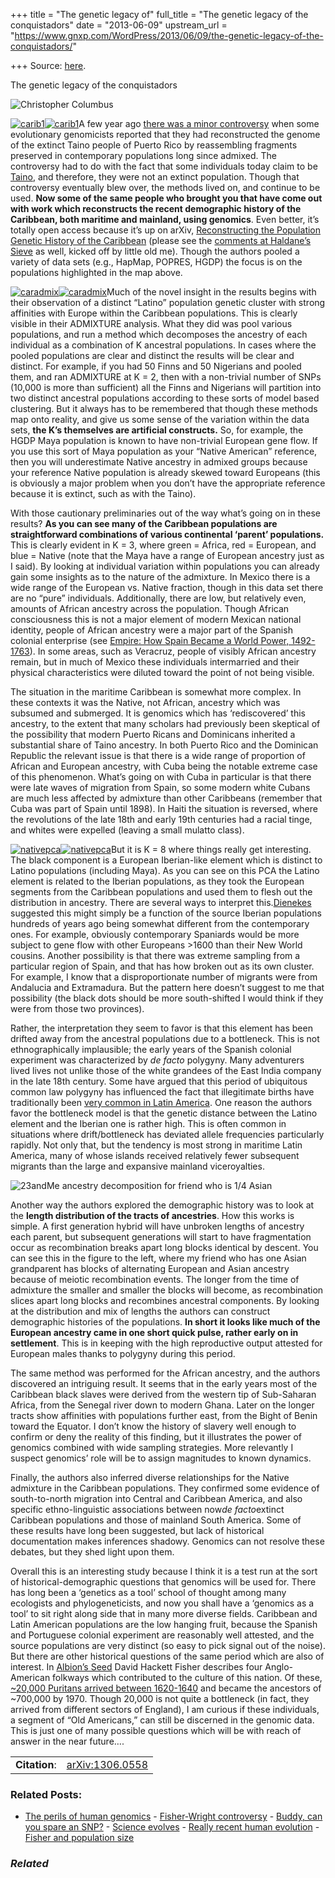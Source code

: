 +++
title = "The genetic legacy of"
full_title = "The genetic legacy of the conquistadors"
date = "2013-06-09"
upstream_url = "https://www.gnxp.com/WordPress/2013/06/09/the-genetic-legacy-of-the-conquistadors/"

+++
Source: [here](https://www.gnxp.com/WordPress/2013/06/09/the-genetic-legacy-of-the-conquistadors/).

The genetic legacy of the conquistadors

![Christopher Columbus](https://i0.wp.com/blogs.discovermagazine.com/gnxp/files/2013/06/800px-Landing_of_Columbus_2.jpg?resize=550%2C362 "800px-Landing_of_Columbus_(2)")

[![](https://i0.wp.com/blogs.discovermagazine.com/gnxp/files/2013/06/carib1.png?resize=275%2C259 "carib1")![](https://i0.wp.com/blogs.discovermagazine.com/gnxp/files/2013/06/carib1.png?resize=275%2C259 "carib1")](https://i0.wp.com/blogs.discovermagazine.com/gnxp/files/2013/06/carib1.png)A few year ago [there was a minor controversy](http://www.nature.com/news/2011/111014/full/news.2011.592.html) when some evolutionary genomicists reported that they had reconstructed the genome of the extinct Taino people of Puerto Rico by reassembling fragments preserved in contemporary populations long since admixed. The controversy had to do with the fact that some individuals today claim to be [Taino](https://en.wikipedia.org/wiki/Ta%C3%ADno_people), and therefore, they were not an extinct population. Though that controversy eventually blew over, the methods lived on, and continue to be used. **Now some of the same people who brought you that have come out with work which reconstructs the recent demographic history of the Caribbean, both maritime and mainland, using genomics**. Even better, it’s totally open access because it’s up on arXiv, [Reconstructing the Population Genetic History of the Caribbean](http://arxiv.org/abs/1306.0558) (please see the [comments at Haldane’s Sieve](http://haldanessieve.org/2013/06/05/reconstructing-the-population-genetic-history-of-the-caribbean/#comments) as well, kicked off by little old me). Though the authors pooled a variety of data sets (e.g., HapMap, POPRES, HGDP) the focus is on the populations highlighted in the map above.

[![](https://i0.wp.com/blogs.discovermagazine.com/gnxp/files/2013/06/caradmix.png?resize=243%2C887 "caradmix")![](https://i0.wp.com/blogs.discovermagazine.com/gnxp/files/2013/06/caradmix.png?resize=243%2C887 "caradmix")](https://i0.wp.com/blogs.discovermagazine.com/gnxp/files/2013/06/caradmix.png)Much of the novel insight in the results begins with their observation of a distinct “Latino” population genetic cluster with strong affinities with Europe within the Caribbean populations. This is clearly visible in their ADMIXTURE analysis. What they did was pool various populations, and run a method which decomposes the ancestry of each individual as a combination of K ancestral populations. In cases where the pooled populations are clear and distinct the results will be clear and distinct. For example, if you had 50 Finns and 50 Nigerians and pooled them, and ran ADMIXTURE at K = 2, then with a non-trivial number of SNPs (10,000 is more than sufficient) all the Finns and Nigerians will partition into two distinct ancestral populations according to these sorts of model based clustering. But it always has to be remembered that though these methods map onto reality, and give us some sense of the variation within the data sets, **the K’s themselves are artificial constructs.** So, for example, the HGDP Maya population is known to have non-trivial European gene flow. If you use this sort of Maya population as your “Native American” reference, then you will underestimate Native ancestry in admixed groups because your reference Native population is already skewed toward Europeans (this is obviously a major problem when you don’t have the appropriate reference because it is extinct, such as with the Taino).

With those cautionary preliminaries out of the way what’s going on in these results? **As you can see many of the Caribbean populations are straightforward combinations of various continental ‘parent’ populations.** This is clearly evident in K = 3, where green = Africa, red = European, and blue = Native (note that the Maya have a range of European ancestry just as I said). By looking at individual variation within populations you can already gain some insights as to the nature of the admixture. In Mexico there is a wide range of the European vs. Native fraction, though in this data set there are no “pure” individuals. Additionally, there are low, but relatively even, amounts of African ancestry across the population. Though African consciousness this is not a major element of modern Mexican national identity, people of African ancestry were a major part of the Spanish colonial enterprise (see [Empire: How Spain Became a World Power, 1492-1763](https://www.amazon.com/exec/obidos/ASIN/0060932643/geneexpressio-20)). In some areas, such as Veracruz, people of visibly African ancestry remain, but in much of Mexico these individuals intermarried and their physical characteristics were diluted toward the point of not being visible.

The situation in the maritime Caribbean is somewhat more complex. In these contexts it was the Native, not African, ancestry which was subsumed and submerged. It is genomics which has ‘rediscovered’ this ancestry, to the extent that many scholars had previously been skeptical of the possibility that modern Puerto Ricans and Dominicans inherited a substantial share of Taino ancestry. In both Puerto Rico and the Dominican Republic the relevant issue is that there is a wide range of proportion of African and European ancestry, with Cuba being the notable extreme case of this phenomenon. What’s going on with Cuba in particular is that there were late waves of migration from Spain, so some modern white Cubans are much less affected by admixture than other Caribbeans (remember that Cuba was part of Spain until 1898). In Haiti the situation is reversed, where the revolutions of the late 18th and early 19th centuries had a racial tinge, and whites were expelled (leaving a small mulatto class).

[![](https://i0.wp.com/blogs.discovermagazine.com/gnxp/files/2013/06/nativepca-300x236.png?resize=300%2C236 "nativepca")![](https://i0.wp.com/blogs.discovermagazine.com/gnxp/files/2013/06/nativepca-300x236.png?resize=300%2C236 "nativepca")](https://i0.wp.com/blogs.discovermagazine.com/gnxp/files/2013/06/nativepca.png)But it is K = 8 where things really get interesting. The black component is a European Iberian-like element which is distinct to Latino populations (including Maya). As you can see on this PCA the Latino element is related to the Iberian populations, as they took the European segments from the Caribbean populations and used them to flesh out the distribution in ancestry. There are several ways to interpret this.[Dienekes](https://dienekes.blogspot.com/2013/06/population-history-of-caribbean-moreno.html) suggested this might simply be a function of the source Iberian populations hundreds of years ago being somewhat different from the contemporary ones. For example, obviously contemporary Spaniards would be more subject to gene flow with other Europeans \>1600 than their New World cousins. Another possibility is that there was extreme sampling from a particular region of Spain, and that has how broken out as its own cluster. For example, I know that a disproportionate number of migrants were from Andalucia and Extramadura. But the pattern here doesn’t suggest to me that possibility (the black dots should be more south-shifted I would think if they were from those two provinces).

Rather, the interpretation they seem to favor is that this element has been drifted away from the ancestral populations due to a bottleneck. This is not ethnographically implausible; the early years of the Spanish colonial experiment was characterized by *de facto* polygyny. Many adventurers lived lives not unlike those of the white grandees of the East India company in the late 18th century. Some have argued that this period of ubiquitous common law polygyny has influenced the fact that illegitimate births have traditionally been [very common in Latin America](https://en.wikipedia.org/wiki/Legitimacy_(law)#Extramarital_births). One reason the authors favor the bottleneck model is that the genetic distance between the Latino element and the Iberian one is rather high. This is often common in situations where drift/bottleneck has deviated allele frequencies particularly rapidly. Not only that, but the tendency is most strong in maritime Latin America, many of whose islands received relatively fewer subsequent migrants than the large and expansive mainland viceroyalties.

![23andMe ancestry decomposition for friend who is 1/4 Asian](https://i0.wp.com/blogs.discovermagazine.com/gnxp/files/2013/06/backcross-300x289.png?resize=300%2C289 "backcross")

Another way the authors explored the demographic history was to look at the **length distribution of the tracts of ancestries**. How this works is simple. A first generation hybrid will have unbroken lengths of ancestry each parent, but subsequent generations will start to have fragmentation occur as recombination breaks apart long blocks identical by descent. You can see this in the figure to the left, where my friend who has one Asian grandparent has blocks of alternating European and Asian ancestry because of meiotic recombination events. The longer from the time of admixture the smaller and smaller the blocks will become, as recombination slices apart long blocks and recombines ancestral components. By looking at the distribution and mix of lengths the authors can construct demographic histories of the populations. **In short it looks like much of the European ancestry came in one short quick pulse, rather early on in settlement**. This is in keeping with the high reproductive output attested for European males thanks to polygyny during this period.

The same method was performed for the African ancestry, and the authors discovered an intriguing result. It seems that in the early years most of the Caribbean black slaves were derived from the western tip of Sub-Saharan Africa, from the Senegal river down to modern Ghana. Later on the longer tracts show affinities with populations further east, from the Bight of Benin toward the Equator. I don’t know the history of slavery well enough to confirm or deny the reality of this finding, but it illustrates the power of genomics combined with wide sampling strategies. More relevantly I suspect genomics’ role will be to assign magnitudes to known dynamics.

Finally, the authors also inferred diverse relationships for the Native admixture in the Caribbean populations. They confirmed some evidence of south-to-north migration into Central and Caribbean America, and also specific ethno-linguistic associations between now*de facto*extinct Caribbean populations and those of mainland South America. Some of these results have long been suggested, but lack of historical documentation makes inferences shadowy. Genomics can not resolve these debates, but they shed light upon them.

Overall this is an interesting study because I think it is a test run at the sort of historical-demographic questions that genomics will be used for. There has long been a ‘genetics as a tool’ school of thought among many ecologists and phylogeneticists, and now you shall have a ‘genomics as a tool’ to sit right along side that in many more diverse fields. Caribbean and Latin American populations are the low hanging fruit, because the Spanish and Portuguese colonial experiment are reasonably well attested, and the source populations are very distinct (so easy to pick signal out of the noise). But there are other historical questions of the same period which are also of interest. In [Albion’s Seed](https://www.amazon.com/exec/obidos/ASIN/0195069056//geneexpressio-20) David Hackett Fisher describes four Anglo-American folkways which contributed to the culture of this nation. Of these, [\~20,000 Puritans arrived between 1620-1640](https://en.wikipedia.org/wiki/Puritan_migration_to_New_England_(1620%E2%80%931640)) and became the ancestors of \~700,000 by 1970. Though 20,000 is not quite a bottleneck (in fact, they arrived from different sectors of England), I am curious if these individuals, a segment of “Old Americans,” can still be discerned in the genomic data. This is just one of many possible questions which will be with reach of answer in the near future….

|               |                                                   |
|---------------|---------------------------------------------------|
| **Citation**: | [arXiv:1306.0558](http://arxiv.org/abs/1306.0558) |

### Related Posts:

- [The perils of human
  genomics](https://www.gnxp.com/WordPress/2011/10/25/the-perils-of-human-genomics/) - [Fisher-Wright
  controversy](https://www.gnxp.com/WordPress/2006/09/06/fisher-wright-controversy/) - [Buddy, can you spare an
  SNP?](https://www.gnxp.com/WordPress/2007/09/20/buddy-can-you-spare-an-snp/) - [Science
  evolves](https://www.gnxp.com/WordPress/2012/01/07/science-evolves/) - [Really recent human
  evolution](https://www.gnxp.com/WordPress/2007/08/01/really-recent-human-evolution/) - [Fisher and population
  size](https://www.gnxp.com/WordPress/2006/09/30/fisher-and-population-size/)

### *Related*

[](https://www.addtoany.com/add_to/facebook?linkurl=https%3A%2F%2Fwww.gnxp.com%2FWordPress%2F2013%2F06%2F09%2Fthe-genetic-legacy-of-the-conquistadors%2F&linkname=The%20genetic%20legacy%20of%20the%20conquistadors "Facebook")[](https://www.addtoany.com/add_to/twitter?linkurl=https%3A%2F%2Fwww.gnxp.com%2FWordPress%2F2013%2F06%2F09%2Fthe-genetic-legacy-of-the-conquistadors%2F&linkname=The%20genetic%20legacy%20of%20the%20conquistadors "Twitter")[](https://www.addtoany.com/add_to/email?linkurl=https%3A%2F%2Fwww.gnxp.com%2FWordPress%2F2013%2F06%2F09%2Fthe-genetic-legacy-of-the-conquistadors%2F&linkname=The%20genetic%20legacy%20of%20the%20conquistadors "Email")[](https://www.addtoany.com/share)
